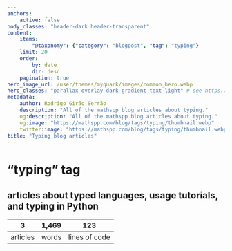 ```yaml
---
anchors:
    active: false
body_classes: "header-dark header-transparent"
content:
    items:
        "@taxonomy": {"category": "blogpost", "tag": "typing"}
    limit: 20
    order:
        by: date
        dir: desc
    pagination: true
hero_image_url: /user/themes/myquark/images/common_hero.webp
hero_classes: "parallax overlay-dark-gradient text-light" # see https://demo.getgrav.org/blog-skeleton/blog/hero-classes
metadata:
    author: Rodrigo Girão Serrão
    description: "All of the mathspp blog articles about typing."
    og:description: "All of the mathspp blog articles about typing."
    og:image: "https://mathspp.com/blog/tags/typing/thumbnail.webp"
    twitter:image: "https://mathspp.com/blog/tags/typing/thumbnail.webp"
title: "Typing blog articles"
---
```


# “typing” tag


## articles about typed languages, usage tutorials, and typing in Python



<table class="stats-table">
    <thead>
        <tr>
            <th style="text-align: center;">3</th>
            <th style="text-align: center;">1,469</th>
            <th style="text-align: center;">123</th>
        </tr>
    </thead>
    <tbody>
        <tr>
            <td style="text-align: center;">articles</td>
            <td style="text-align: center;">words</td>
            <td style="text-align: center;">lines of code</td>
        </tr>
    </tbody>
</table>
